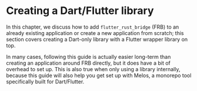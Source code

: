 # Creating a Dart/Flutter library
In this chapter, we discuss how to add `flutter_rust_bridge` (FRB)
to an already existing application or create a new application from scratch;
this section covers creating a Dart-only library with a Flutter wrapper library on top.

In many cases, following this guide is actually easier long-term than creating
an application around FRB directly, but it does have a bit of overhead to set up.
This is also true when only using a library internally, because this guide will
also help you get set up with Melos, a monorepo tool specifically built for Dart/Flutter.
